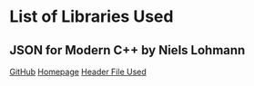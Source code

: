 # List of Libraries Used

## JSON for Modern C++ by Niels Lohmann
[GitHub](https://github.com/nlohmann/json)
[Homepage](https://json.nlohmann.me/)
[Header File Used](https://github.com/nlohmann/json/releases/download/v3.9.1/json.hpp)
